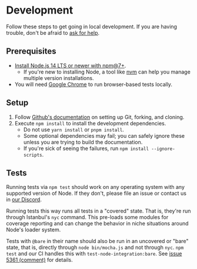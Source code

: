 # Development

Follow these steps to get going in local development.
If you are having trouble, don't be afraid to [ask for help](./CONTRIBUTING.md#❓-got-a-question).

## Prerequisites

- [Install Node.js 14 LTS or newer with npm@7+](https://nodejs.org/en/download).
  - If you're new to installing Node, a tool like [nvm](https://github.com/nvm-sh/nvm#install-script) can help you manage multiple version installations.
- You will need [Google Chrome](https://www.google.com/chrome) to run browser-based tests locally.

## Setup

1. Follow [Github's documentation](https://help.github.com/articles/fork-a-repo) on setting up Git, forking, and cloning.
1. Execute `npm install` to install the development dependencies.
   - Do not use `yarn install` or `pnpm install`.
   - Some optional dependencies may fail; you can safely ignore these unless you are trying to build the documentation.
   - If you're sick of seeing the failures, run `npm install --ignore-scripts`.

## Tests

Running tests via `npm test` should work on any operating system with any supported version of Node. If they don't, please file an issue or contact us in [our Discord](https://discord.gg/KeDn2uXhER).

Running tests this way runs all tests in a "covered" state. That is, they're run through Istanbul's `nyc` command. This pre-loads some modules for coverage reporting and can change the behavior in niche situations around Node's loader system.

Tests with `@bare` in their name should also be run in an uncovered or "bare" state, that is, directly through `node bin/mocha.js` and not through `nyc`. `npm test` and our CI handles this with `test-node-integration:bare`. See [issue 5361 (comment)](https://github.com/mochajs/mocha/issues/5361#issuecomment-3368708708) for details.
